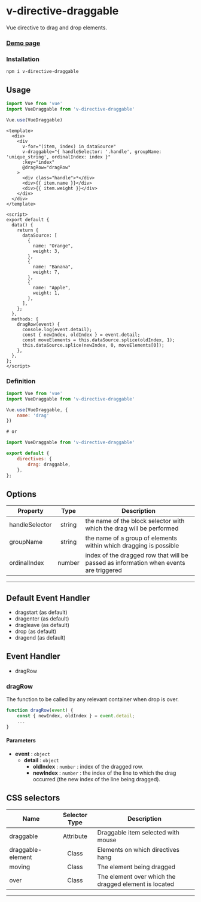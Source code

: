 # v-directive-draggable

Vue directive to drag and drop elements.

### <a href="https://codesandbox.io/s/v-directive-draggable-example-qh49z">Demo page</a>

### Installation

```shell
npm i v-directive-draggable
```

## Usage

```javascript
import Vue from 'vue'
import VueDraggable from 'v-directive-draggable'

Vue.use(VueDraggable)
```

```vue
<template>
  <div>
    <div
      v-for="(item, index) in dataSource"
      v-draggable="{ handleSelector: '.handle', groupName: 'unique_string', ordinalIndex: index }"
      :key="index"
      @dragRow="dragRow"
    >
      <div class="handle">*</div>
      <div>{{ item.name }}</div>
      <div>{{ item.weight }}</div>
    </div>
  </div>
</template>

<script>
export default {
  data() {
    return {
      dataSource: [
        {
          name: "Orange",
          weight: 3,
        },
        {
          name: "Banana",
          weight: 7,
        },
        {
          name: "Apple",
          weight: 1,
        },
      ],
    };
  },
  methods: {
    dragRow(event) {
      console.log(event.detail);
      const { newIndex, oldIndex } = event.detail;
      const moveElements = this.dataSource.splice(oldIndex, 1);
      this.dataSource.splice(newIndex, 0, moveElements[0]);
    },
  },
};
</script>
```

### Definition

```javascript
import Vue from 'vue'
import VueDraggable from 'v-directive-draggable'

Vue.use(VueDraggable, {
	name: 'drag'
})

# or

import VueDraggable from 'v-directive-draggable'

export default {
	directives: {
		drag: draggable,
	},
};
```

## Options

| Property | Type | Description |
|-|:-:|-|
|handleSelector|string|the name of the block selector with which the drag will be performed|
|groupName|string|the name of a group of elements within which dragging is possible|
|ordinalIndex|number|index of the dragged row that will be passed as information when events are triggered|

---

## Default Event Handler

- dragstart (as default)
- dragenter (as default)
- dragleave (as default)
- drop (as default)
- dragend (as default)

## Event Handler

- dragRow

### dragRow

The function to be called by any relevant container when drop is over.
```js
function dragRow(event) {
	const { newIndex, oldIndex } = event.detail;
	...
}
```
#### Parameters
- **event** : `object`
	- **detail** : `object` 
		- **oldIndex** : `number` : index of the dragged row.
		- **newIndex** : `number` : the index of the line to which the drag occurred (the new index of the line being dragged).

## CSS selectors

| Name | Selector Type | Description |
|-|:-:|-|
|draggable|Attribute|Draggable item selected with mouse|
|draggable-element|Class|Elements on which directives hang|
|moving|Class|The element being dragged|
|over|Class|The element over which the dragged element is located|

---
